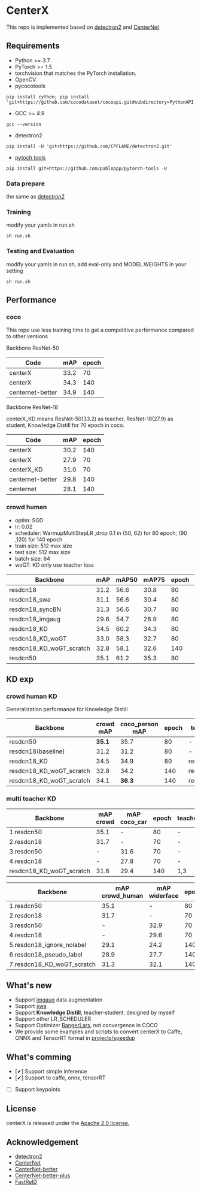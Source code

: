 # CenterX

This repo is implemented based on [detectron2](https://github.com/facebookresearch/detectron2) and  [CenterNet](https://github.com/xingyizhou/CenterNet)

## Requirements

- Python >= 3.7
- PyTorch >= 1.5
- torchvision that matches the PyTorch installation.
- OpenCV
- pycocotools

```shell
pip install cython; pip install 'git+https://github.com/cocodataset/cocoapi.git#subdirectory=PythonAPI'
```

- GCC >= 4.9

```shell
gcc --version
```

- detectron2

```shell
pip install -U 'git+https://github.com/CPFLAME/detectron2.git'
```

- [pytoch tools](https://github.com/pabloppp/pytorch-tools.git)

```shell
pip install git+https://github.com/pabloppp/pytorch-tools -U
```
### Data prepare
the same as [detectron2](https://detectron2.readthedocs.io/tutorials/builtin_datasets.html)

### Training

modify your yamls in run.sh
```shell
sh run.sh
```

### Testing and Evaluation

modify your yamls in run.sh, 
add eval-only and MODEL.WEIGHTS in your setting
```shell
sh run.sh
```

## Performance

### coco

This repo use less training time to get a competitive performance compared to other versions

Backbone ResNet-50

| Code             | mAP  | epoch |
| ---------------- | ---- | ----- |
| centerX          | 33.2 |  70   |
| centerX          | 34.3 |  140  |
| centernet-better | 34.9 |  140  |

Backbone ResNet-18

centerX_KD means ResNet-50(33.2) as teacher, ResNet-18(27.9) as student, Knowledge Distill for 70 epoch in coco.

| Code             | mAP  | epoch |
| ---------------- | ---- | ----- |
| centerX          | 30.2 |  140  |
| centerX          | 27.9 |  70   |
| centerX_KD       | 31.0 |  70   |
| centernet-better | 29.8 |  140  |
| centernet        | 28.1 |  140  |

### crowd human
- optim: SGD
- lr: 0.02
- scheduler: WarmupMultiStepLR ,drop 0.1 in (50, 62) for 80 epoch; (90 ,120) for 140 epoch 
- train size: 512 max size
- test size: 512 max size
- batch size: 64
- woGT: KD only use teacher loss


| Backbone                 | mAP  | mAP50 | mAP75 | epoch | teacher | student_pretrain |
| ----------------         | ---- | ----- | ----- | ----- |  -----  | ------- |
| resdcn18                 | 31.2 | 56.6  | 30.8  |  80   |   -     |  -      |
| resdcn18_swa             | 31.1 | 56.6  | 30.4  |  80   |   -     |  -      |
| resdcn18_syncBN          | 31.3 | 56.6  | 30.7  |  80   |   -     |  -      |
| resdcn18_imgaug          | 29.6 | 54.7  | 28.9  |  80   |   -     |  -      |
| resdcn18_KD              | 34.5 | 60.2  | 34.3  |  80   | resdcn50| resdcn18|
| resdcn18_KD_woGT         | 33.0 | 58.3  | 32.7  |  80   | resdcn50| resdcn18|
| resdcn18_KD_woGT_scratch | 32.8 | 58.1  | 32.6  |  140  | resdcn50| imagenet|
| resdcn50                 | 35.1 | 61.2  | 35.3  |  80   |   -     |  -      |
 
## KD exp

### crowd human KD
Generalization performance for Knowledge Distill

| Backbone                 | crowd mAP  | coco_person mAP  | epoch | teacher | student_pretrain | train_set |
| ----------------         | ----       | --------------   | ----- |  -----  | -------          | -----     |
| resdcn50                 | **35.1**   |    35.7          |  80   |   -     |    -             | crowd     |
| resdcn18(baseline)       | 31.2       |    31.2          |  80   |   -     |    -             | crowd     |
| resdcn18_KD              | 34.5       |    34.9          |  80   | resdcn50| resdcn18         | crowd     |
| resdcn18_KD_woGT_scratch | 32.8       |    34.2          |  140  | resdcn50| imagenet         | crowd     |
| resdcn18_KD_woGT_scratch | 34.1       |  **36.3**        |  140  | resdcn50| imagenet         | crowd+coco|

### multi teacher KD

| Backbone                 |  mAP crowd     |  mAP coco_car  | epoch | teacher | student_pretrain | train_set |
| ----------------         | ----           | ----           | ----- |  -----  | -------          | -----     |
| 1.resdcn50               | 35.1           | -              |  80   |   -     |    -             | crowd     |
| 2.resdcn18               | 31.7           | -              |  70   |   -     |    -             | crowd     |
| 3.resdcn50               | -              | 31.6           |  70   |   -     |    -             | coco_car  |
| 4.resdcn18               | -              | 27.8           |  70   |   -     |    -             | coco_car  |
| resdcn18_KD_woGT_scratch | 31.6           | 29.4           |  140  |  1,3    | imagenet         | crowd+coco_car|

| Backbone                 |  mAP crowd_human |  mAP widerface | epoch | teacher | student_pretrain | train_set |
| ----------------         | ----             | -------------- | ----- |  -----  | -------          | -----     |
| 1.resdcn50               | 35.1             | -              |  80   |   -     |    -             | crowd     |
| 2.resdcn18               | 31.7             | -              |  70   |   -     |    -             | crowd     |
| 3.resdcn50               | -                | 32.9           |  70   |   -     |    -             | widerface |
| 4.resdcn18               | -                | 29.6           |  70   |   -     |    -             | widerface |
| 5.resdcn18_ignore_nolabel| 29.1             | 24.2           |  140   |   -     |    -             |crowd+wider|
| 6.resdcn18_pseudo_label  | 28.9             | 27.7           |  140   |   -     |    -             |crowd+wider|
| 7.resdcn18_KD_woGT_scratch| 31.3            | 32.1           |  140  |  1,3    | imagenet         |crowd+wider|

## What\'s new
- Support [imgaug](https://github.com/aleju/imgaug.git) data augmentation
- Support [swa](https://pytorch.org/blog/stochastic-weight-averaging-in-pytorch/)
- Support **Knowledge Distill**, teacher-student, designed by myself
- Support other LR_SCHEDULER
- Support Optimizer [RangerLars](https://github.com/pabloppp/pytorch-tools.git), not convergence in COCO
- We provide some examples and scripts to convert centerX to Caffe, ONNX and TensorRT format in [projects/speedup](https://github.com/CPFLAME/centerX/projects/speedup)
 
## What\'s comming 
- [️✔] Support simple inference 
- [✔] Support to caffe, onnx, tensorRT
- [ ] Support keypoints 

## License

centerX is released under the [Apache 2.0 license.](https://github.com/CPFLAME/centerX/LICENSE)

## Acknowledgement

- [detectron2](https://github.com/facebookresearch/detectron2)
- [CenterNet](https://github.com/xingyizhou/CenterNet)
- [CenterNet-better](https://github.com/FateScript/CenterNet-better)
- [CenterNet-better-plus](https://github.com/lbin/CenterNet-better-plus.git)
- [FastReID](https://github.com/JDAI-CV/fast-reid)
